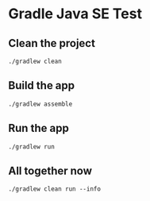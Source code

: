 # Gradle Java SE Test

## Clean the project

`./gradlew clean`

## Build the app

`./gradlew assemble`

## Run the app
`./gradlew run`

## All together now

`./gradlew clean run --info`